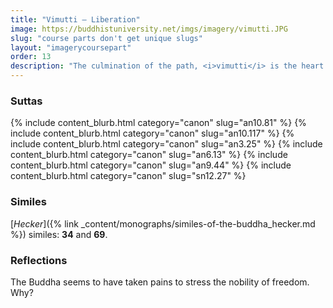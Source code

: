 ```yaml
---
title: "Vimutti — Liberation"
image: https://buddhistuniversity.net/imgs/imagery/vimutti.JPG
slug: "course parts don't get unique slugs"
layout: "imagerycoursepart"
order: 13
description: "The culmination of the path, <i>vimutti</i> is the heart at rest, liberated from the defilements."
---
```


### Suttas
<p>
{% include content_blurb.html category="canon" slug="an10.81" %} 
{% include content_blurb.html category="canon" slug="an10.117" %} 
{% include content_blurb.html category="canon" slug="an3.25" %}
{% include content_blurb.html category="canon" slug="an6.13" %}
{% include content_blurb.html category="canon" slug="an9.44" %}
{% include content_blurb.html category="canon" slug="sn12.27" %}
</p>

### Similes

[_Hecker_]({% link _content/monographs/similes-of-the-buddha_hecker.md %}) similes: **34** and **69**.

### Reflections

The Buddha seems to have taken pains to stress the nobility of freedom. Why? 

